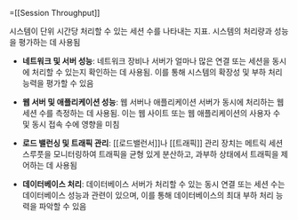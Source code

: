 =[[Session Throughput]]

시스템이 단위 시간당 처리할 수 있는 세션 수를 나타내는 지표.
시스템의 처리량과 성능을 평가하는 데 사용됨

- **네트워크 및 서버 성능**: 네트워크 장비나 서버가 얼마나 많은 연결 또는 세션을 동시에 처리할 수 있는지 확인하는 데 사용됨. 이를 통해 시스템의 확장성 및 부하 처리 능력을 평가할 수 있음
    
- **웹 서버 및 애플리케이션 성능**: 웹 서버나 애플리케이션 서버가 동시에 처리하는 웹 세션 수를 측정하는 데 사용됨. 이는 웹 사이트 또는 웹 애플리케이션의 사용자 수 및 동시 접속 수에 영향을 미침
    
- **로드 밸런싱 및 트래픽 관리**: [[로드밸런서]]나 [[트래픽]] 관리 장치는 메트릭 세션 스루풋을 모니터링하여 트래픽을 균형 있게 분산하고, 과부하 상태에서 트래픽을 제어하는 데 사용됨
    
- **데이터베이스 처리**: 데이터베이스 서버가 처리할 수 있는 동시 연결 또는 세션 수는 데이터베이스 성능과 관련이 있으며, 이를 통해 데이터베이스의 최대 부하 처리 능력을 파악할 수 있음